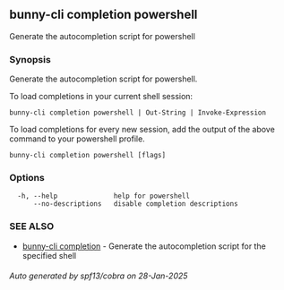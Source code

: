 ## bunny-cli completion powershell

Generate the autocompletion script for powershell

### Synopsis

Generate the autocompletion script for powershell.

To load completions in your current shell session:

	bunny-cli completion powershell | Out-String | Invoke-Expression

To load completions for every new session, add the output of the above command
to your powershell profile.


```
bunny-cli completion powershell [flags]
```

### Options

```
  -h, --help              help for powershell
      --no-descriptions   disable completion descriptions
```

### SEE ALSO

* [bunny-cli completion](bunny-cli_completion.md)	 - Generate the autocompletion script for the specified shell

###### Auto generated by spf13/cobra on 28-Jan-2025
